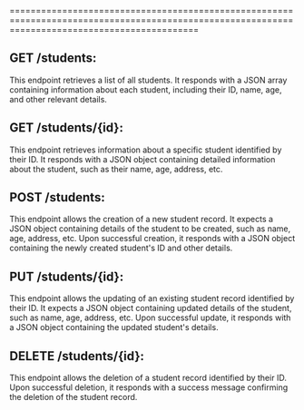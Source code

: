 
================================================================================================================================================

GET /students:
--------------
This endpoint retrieves a list of all students.
It responds with a JSON array containing information about each student, including their ID, name, age, and other relevant details.


GET /students/{id}:
-------------------
This endpoint retrieves information about a specific student identified by their ID.
It responds with a JSON object containing detailed information about the student, such as their name, age, address, etc.


POST /students:
----------------
This endpoint allows the creation of a new student record.
It expects a JSON object containing details of the student to be created, such as name, age, address, etc.
Upon successful creation, it responds with a JSON object containing the newly created student's ID and other details.


PUT /students/{id}:
-------------------
This endpoint allows the updating of an existing student record identified by their ID.
It expects a JSON object containing updated details of the student, such as name, age, address, etc.
Upon successful update, it responds with a JSON object containing the updated student's details.


DELETE /students/{id}:
----------------------
This endpoint allows the deletion of a student record identified by their ID.
Upon successful deletion, it responds with a success message confirming the deletion of the student record.
